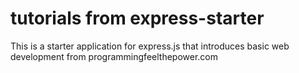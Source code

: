 tutorials from express-starter
===============

This is a starter application for express.js that introduces basic web development from programmingfeelthepower.com


